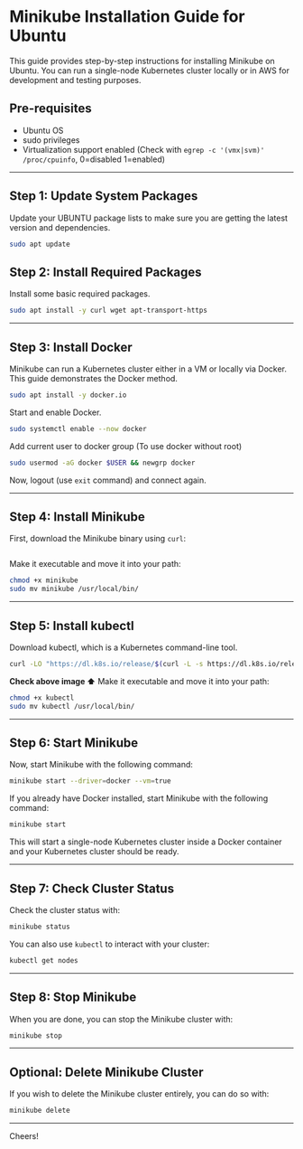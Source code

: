 # Minikube Installation Guide for Ubuntu

This guide provides step-by-step instructions for installing Minikube on Ubuntu. You can run a single-node Kubernetes cluster locally or in AWS for development and testing purposes.

## Pre-requisites

* Ubuntu OS
* sudo privileges
* Virtualization support enabled (Check with `egrep -c '(vmx|svm)' /proc/cpuinfo`, 0=disabled 1=enabled) 

---

## Step 1: Update System Packages

Update your UBUNTU package lists to make sure you are getting the latest version and dependencies.

```bash
sudo apt update
```


## Step 2: Install Required Packages

Install some basic required packages.

```bash
sudo apt install -y curl wget apt-transport-https
```

---

## Step 3: Install Docker

Minikube can run a Kubernetes cluster either in a VM or locally via Docker. This guide demonstrates the Docker method.

```bash
sudo apt install -y docker.io
```


Start and enable Docker.

```bash
sudo systemctl enable --now docker
```

Add current user to docker group (To use docker without root)

```bash
sudo usermod -aG docker $USER && newgrp docker
```
Now, logout (use `exit` command) and connect again.

---

## Step 4: Install Minikube

First, download the Minikube binary using `curl`:

```bash
```

Make it executable and move it into your path:

```bash
chmod +x minikube
sudo mv minikube /usr/local/bin/
```


---

## Step 5: Install kubectl

Download kubectl, which is a Kubernetes command-line tool.

```bash
curl -LO "https://dl.k8s.io/release/$(curl -L -s https://dl.k8s.io/release/stable.txt)/bin/linux/amd64/kubectl"
```
**Check above image ⬆️**
Make it executable and move it into your path:

```bash
chmod +x kubectl
sudo mv kubectl /usr/local/bin/
```

---

## Step 6: Start Minikube

Now, start Minikube with the following command:

```bash
minikube start --driver=docker --vm=true 
```

If you already have Docker installed, start Minikube with the following command:

```bash
minikube start 
```

This will start a single-node Kubernetes cluster inside a Docker container and your Kubernetes cluster should be ready.

---

## Step 7: Check Cluster Status

Check the cluster status with:

```bash
minikube status
```



You can also use `kubectl` to interact with your cluster:

```bash
kubectl get nodes
```

---

## Step 8: Stop Minikube

When you are done, you can stop the Minikube cluster with:

```bash
minikube stop
```

---

## Optional: Delete Minikube Cluster

If you wish to delete the Minikube cluster entirely, you can do so with:

```bash
minikube delete
```

---

Cheers!
```
